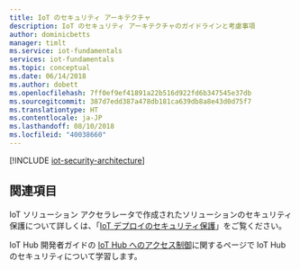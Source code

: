 ```yaml
---
title: IoT のセキュリティ アーキテクチャ
description: IoT のセキュリティ アーキテクチャのガイドラインと考慮事項
author: dominicbetts
manager: timlt
ms.service: iot-fundamentals
services: iot-fundamentals
ms.topic: conceptual
ms.date: 06/14/2018
ms.author: dobett
ms.openlocfilehash: 7ff0ef9ef41891a22b516d922fd6b347545e37db
ms.sourcegitcommit: 387d7edd387a478db181ca639db8a8e43d0d75f7
ms.translationtype: HT
ms.contentlocale: ja-JP
ms.lasthandoff: 08/10/2018
ms.locfileid: "40038660"
---
```

[!INCLUDE [iot-security-architecture](../../includes/iot-security-architecture.md)]

## <a name="see-also"></a>関連項目
IoT ソリューション アクセラレータで作成されたソリューションのセキュリティ保護について詳しくは、「[IoT デプロイのセキュリティ保護][lnk-security-deployment]」をご覧ください。

IoT Hub 開発者ガイドの [IoT Hub へのアクセス制御][lnk-devguide-security]に関するページで IoT Hub のセキュリティについて学習します。

[lnk-security-deployment]: iot-security-deployment.md
[lnk-devguide-security]: /azure/iot-hub/iot-hub-devguide-security